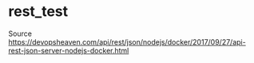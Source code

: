 # rest_test
Source
https://devopsheaven.com/api/rest/json/nodejs/docker/2017/09/27/api-rest-json-server-nodejs-docker.html
